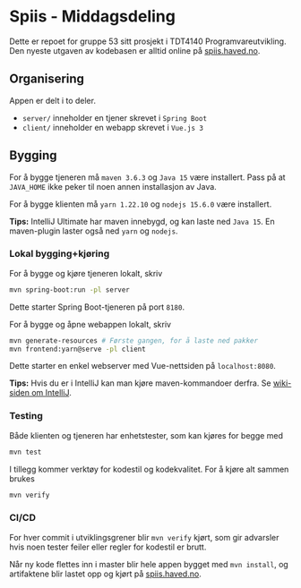 # Spiis - Middagsdeling

Dette er repoet for gruppe 53 sitt prosjekt i TDT4140 Programvareutvikling. 
Den nyeste utgaven av kodebasen er alltid online på [spiis.haved.no](https://spiis.haved.no).

## Organisering

Appen er delt i to deler.
 - `server/` inneholder en tjener skrevet i `Spring Boot`
 - `client/` inneholder en webapp skrevet i `Vue.js 3` 

## Bygging

For å bygge tjeneren må `maven 3.6.3`  og `Java 15` være installert. Pass på at `JAVA_HOME` ikke peker til noen annen installasjon av Java.

For å bygge klienten må `yarn 1.22.10` og `nodejs 15.6.0` være installert.

**Tips:** IntelliJ Ultimate har maven innebygd, og kan laste ned `Java 15`.
En maven-plugin laster også ned `yarn` og `nodejs`.

### Lokal bygging+kjøring

For å bygge og kjøre tjeneren lokalt, skriv
``` sh
mvn spring-boot:run -pl server
```
Dette starter Spring Boot-tjeneren på port `8180`.

For å bygge og åpne webappen lokalt, skriv
``` sh
mvn generate-resources # Første gangen, for å laste ned pakker
mvn frontend:yarn@serve -pl client
```
Dette starter en enkel webserver med Vue-nettsiden på `localhost:8080`.

**Tips:** Hvis du er i IntelliJ kan man kjøre maven-kommandoer derfra.
Se [wiki-siden om IntelliJ](https://gitlab.stud.iie.ntnu.no/tdt4140/landsby-3/gruppe-53/spiis/-/wikis/setup-intellij).

### Testing

Både klienten og tjeneren har enhetstester, som kan kjøres for begge med
``` sh
mvn test
```

I tillegg kommer verktøy for kodestil og kodekvalitet. For å kjøre alt sammen brukes
``` sh
mvn verify
```

### CI/CD

For hver commit i utviklingsgrener blir `mvn verify` kjørt, som gir advarsler hvis
noen tester feiler eller regler for kodestil er brutt.

Når ny kode flettes inn i master blir hele appen bygget med `mvn install`,
og artifaktene blir lastet opp og kjørt på [spiis.haved.no](https://spiis.haved.no).